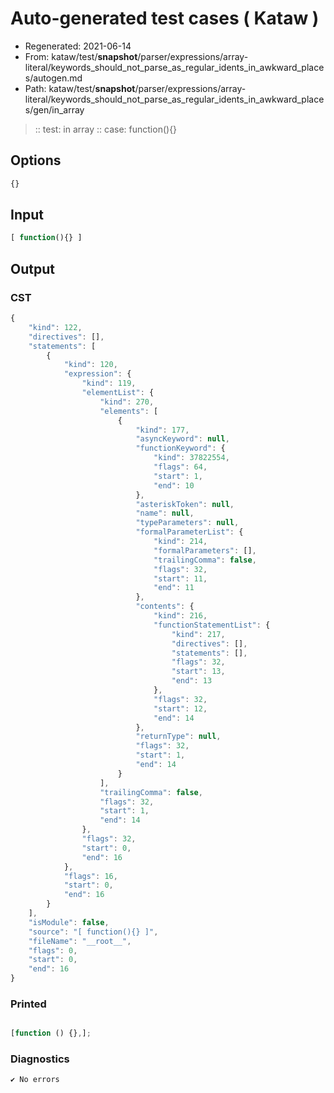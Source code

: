 # Auto-generated test cases ( Kataw )
- Regenerated: 2021-06-14
- From: kataw/test/__snapshot__/parser/expressions/array-literal/keywords_should_not_parse_as_regular_idents_in_awkward_places/autogen.md
- Path: kataw/test/__snapshot__/parser/expressions/array-literal/keywords_should_not_parse_as_regular_idents_in_awkward_places/gen/in_array
> :: test: in array
> :: case: function(){}
## Options

`````js
{}
`````
## Input

`````js
[ function(){} ]
`````
## Output

### CST

```javascript
{
    "kind": 122,
    "directives": [],
    "statements": [
        {
            "kind": 120,
            "expression": {
                "kind": 119,
                "elementList": {
                    "kind": 270,
                    "elements": [
                        {
                            "kind": 177,
                            "asyncKeyword": null,
                            "functionKeyword": {
                                "kind": 37822554,
                                "flags": 64,
                                "start": 1,
                                "end": 10
                            },
                            "asteriskToken": null,
                            "name": null,
                            "typeParameters": null,
                            "formalParameterList": {
                                "kind": 214,
                                "formalParameters": [],
                                "trailingComma": false,
                                "flags": 32,
                                "start": 11,
                                "end": 11
                            },
                            "contents": {
                                "kind": 216,
                                "functionStatementList": {
                                    "kind": 217,
                                    "directives": [],
                                    "statements": [],
                                    "flags": 32,
                                    "start": 13,
                                    "end": 13
                                },
                                "flags": 32,
                                "start": 12,
                                "end": 14
                            },
                            "returnType": null,
                            "flags": 32,
                            "start": 1,
                            "end": 14
                        }
                    ],
                    "trailingComma": false,
                    "flags": 32,
                    "start": 1,
                    "end": 14
                },
                "flags": 32,
                "start": 0,
                "end": 16
            },
            "flags": 16,
            "start": 0,
            "end": 16
        }
    ],
    "isModule": false,
    "source": "[ function(){} ]",
    "fileName": "__root__",
    "flags": 0,
    "start": 0,
    "end": 16
}
```

### Printed

```javascript

[function () {},];

```

### Diagnostics

```javascript
✔ No errors
```

